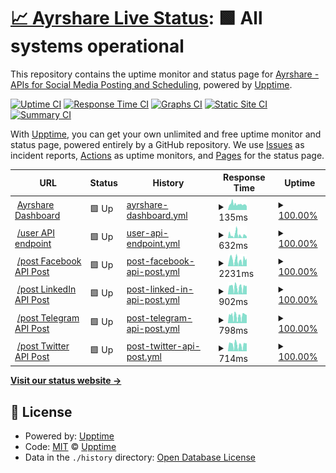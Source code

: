 # [📈 Ayrshare Live Status](https://status.ayrshare.com): <!--live status--> **🟩 All systems operational**

This repository contains the uptime monitor and status page for [Ayrshare - APIs for Social Media Posting and Scheduling](https://www.ayrshare.com), powered by [Upptime](https://github.com/upptime/upptime).

[![Uptime CI](https://github.com/gbourne1/uptime-status/workflows/Uptime%20CI/badge.svg)](https://github.com/gbourne1/uptime-status/actions?query=workflow%3A%22Uptime+CI%22)
[![Response Time CI](https://github.com/gbourne1/uptime-status/workflows/Response%20Time%20CI/badge.svg)](https://github.com/gbourne1/uptime-status/actions?query=workflow%3A%22Response+Time+CI%22)
[![Graphs CI](https://github.com/gbourne1/uptime-status/workflows/Graphs%20CI/badge.svg)](https://github.com/gbourne1/uptime-status/actions?query=workflow%3A%22Graphs+CI%22)
[![Static Site CI](https://github.com/gbourne1/uptime-status/workflows/Static%20Site%20CI/badge.svg)](https://github.com/gbourne1/uptime-status/actions?query=workflow%3A%22Static+Site+CI%22)
[![Summary CI](https://github.com/gbourne1/uptime-status/workflows/Summary%20CI/badge.svg)](https://github.com/gbourne1/uptime-status/actions?query=workflow%3A%22Summary+CI%22)

With [Upptime](https://upptime.js.org), you can get your own unlimited and free uptime monitor and status page, powered entirely by a GitHub repository. We use [Issues](https://github.com/upptime/upptime/issues) as incident reports, [Actions](https://github.com/gbourne1/uptime-status/actions) as uptime monitors, and [Pages](https://upptime.github.io/upptime) for the status page.

<!--start: status pages-->
<!-- This summary is generated by Upptime (https://github.com/upptime/upptime) -->
<!-- Do not edit this manually, your changes will be overwritten -->
<!-- prettier-ignore -->
| URL | Status | History | Response Time | Uptime |
| --- | ------ | ------- | ------------- | ------ |
| <img alt="" src="https://app.ayrshare.com/icon.png" height="13"> [Ayrshare Dashboard](https://app.ayrshare.com) | 🟩 Up | [ayrshare-dashboard.yml](https://github.com/ayrshare/uptime-status/commits/HEAD/history/ayrshare-dashboard.yml) | <details><summary><img alt="Response time graph" src="./graphs/ayrshare-dashboard/response-time-week.png" height="20"> 135ms</summary><br><a href="https://status.ayrshare.com/history/ayrshare-dashboard"><img alt="Response time 233" src="https://img.shields.io/endpoint?url=https%3A%2F%2Fraw.githubusercontent.com%2Fayrshare%2Fuptime-status%2FHEAD%2Fapi%2Fayrshare-dashboard%2Fresponse-time.json"></a><br><a href="https://status.ayrshare.com/history/ayrshare-dashboard"><img alt="24-hour response time 89" src="https://img.shields.io/endpoint?url=https%3A%2F%2Fraw.githubusercontent.com%2Fayrshare%2Fuptime-status%2FHEAD%2Fapi%2Fayrshare-dashboard%2Fresponse-time-day.json"></a><br><a href="https://status.ayrshare.com/history/ayrshare-dashboard"><img alt="7-day response time 135" src="https://img.shields.io/endpoint?url=https%3A%2F%2Fraw.githubusercontent.com%2Fayrshare%2Fuptime-status%2FHEAD%2Fapi%2Fayrshare-dashboard%2Fresponse-time-week.json"></a><br><a href="https://status.ayrshare.com/history/ayrshare-dashboard"><img alt="30-day response time 167" src="https://img.shields.io/endpoint?url=https%3A%2F%2Fraw.githubusercontent.com%2Fayrshare%2Fuptime-status%2FHEAD%2Fapi%2Fayrshare-dashboard%2Fresponse-time-month.json"></a><br><a href="https://status.ayrshare.com/history/ayrshare-dashboard"><img alt="1-year response time 234" src="https://img.shields.io/endpoint?url=https%3A%2F%2Fraw.githubusercontent.com%2Fayrshare%2Fuptime-status%2FHEAD%2Fapi%2Fayrshare-dashboard%2Fresponse-time-year.json"></a></details> | <details><summary><a href="https://status.ayrshare.com/history/ayrshare-dashboard">100.00%</a></summary><a href="https://status.ayrshare.com/history/ayrshare-dashboard"><img alt="All-time uptime 100.00%" src="https://img.shields.io/endpoint?url=https%3A%2F%2Fraw.githubusercontent.com%2Fayrshare%2Fuptime-status%2FHEAD%2Fapi%2Fayrshare-dashboard%2Fuptime.json"></a><br><a href="https://status.ayrshare.com/history/ayrshare-dashboard"><img alt="24-hour uptime 100.00%" src="https://img.shields.io/endpoint?url=https%3A%2F%2Fraw.githubusercontent.com%2Fayrshare%2Fuptime-status%2FHEAD%2Fapi%2Fayrshare-dashboard%2Fuptime-day.json"></a><br><a href="https://status.ayrshare.com/history/ayrshare-dashboard"><img alt="7-day uptime 100.00%" src="https://img.shields.io/endpoint?url=https%3A%2F%2Fraw.githubusercontent.com%2Fayrshare%2Fuptime-status%2FHEAD%2Fapi%2Fayrshare-dashboard%2Fuptime-week.json"></a><br><a href="https://status.ayrshare.com/history/ayrshare-dashboard"><img alt="30-day uptime 100.00%" src="https://img.shields.io/endpoint?url=https%3A%2F%2Fraw.githubusercontent.com%2Fayrshare%2Fuptime-status%2FHEAD%2Fapi%2Fayrshare-dashboard%2Fuptime-month.json"></a><br><a href="https://status.ayrshare.com/history/ayrshare-dashboard"><img alt="1-year uptime 100.00%" src="https://img.shields.io/endpoint?url=https%3A%2F%2Fraw.githubusercontent.com%2Fayrshare%2Fuptime-status%2FHEAD%2Fapi%2Fayrshare-dashboard%2Fuptime-year.json"></a></details>
| <img alt="" src="https://app.ayrshare.com/api-rest-blue.png" height="13"> [/user API endpoint](https://app.ayrshare.com/api/user) | 🟩 Up | [user-api-endpoint.yml](https://github.com/ayrshare/uptime-status/commits/HEAD/history/user-api-endpoint.yml) | <details><summary><img alt="Response time graph" src="./graphs/user-api-endpoint/response-time-week.png" height="20"> 632ms</summary><br><a href="https://status.ayrshare.com/history/user-api-endpoint"><img alt="Response time 508" src="https://img.shields.io/endpoint?url=https%3A%2F%2Fraw.githubusercontent.com%2Fayrshare%2Fuptime-status%2FHEAD%2Fapi%2Fuser-api-endpoint%2Fresponse-time.json"></a><br><a href="https://status.ayrshare.com/history/user-api-endpoint"><img alt="24-hour response time 311" src="https://img.shields.io/endpoint?url=https%3A%2F%2Fraw.githubusercontent.com%2Fayrshare%2Fuptime-status%2FHEAD%2Fapi%2Fuser-api-endpoint%2Fresponse-time-day.json"></a><br><a href="https://status.ayrshare.com/history/user-api-endpoint"><img alt="7-day response time 632" src="https://img.shields.io/endpoint?url=https%3A%2F%2Fraw.githubusercontent.com%2Fayrshare%2Fuptime-status%2FHEAD%2Fapi%2Fuser-api-endpoint%2Fresponse-time-week.json"></a><br><a href="https://status.ayrshare.com/history/user-api-endpoint"><img alt="30-day response time 516" src="https://img.shields.io/endpoint?url=https%3A%2F%2Fraw.githubusercontent.com%2Fayrshare%2Fuptime-status%2FHEAD%2Fapi%2Fuser-api-endpoint%2Fresponse-time-month.json"></a><br><a href="https://status.ayrshare.com/history/user-api-endpoint"><img alt="1-year response time 513" src="https://img.shields.io/endpoint?url=https%3A%2F%2Fraw.githubusercontent.com%2Fayrshare%2Fuptime-status%2FHEAD%2Fapi%2Fuser-api-endpoint%2Fresponse-time-year.json"></a></details> | <details><summary><a href="https://status.ayrshare.com/history/user-api-endpoint">100.00%</a></summary><a href="https://status.ayrshare.com/history/user-api-endpoint"><img alt="All-time uptime 100.00%" src="https://img.shields.io/endpoint?url=https%3A%2F%2Fraw.githubusercontent.com%2Fayrshare%2Fuptime-status%2FHEAD%2Fapi%2Fuser-api-endpoint%2Fuptime.json"></a><br><a href="https://status.ayrshare.com/history/user-api-endpoint"><img alt="24-hour uptime 100.00%" src="https://img.shields.io/endpoint?url=https%3A%2F%2Fraw.githubusercontent.com%2Fayrshare%2Fuptime-status%2FHEAD%2Fapi%2Fuser-api-endpoint%2Fuptime-day.json"></a><br><a href="https://status.ayrshare.com/history/user-api-endpoint"><img alt="7-day uptime 100.00%" src="https://img.shields.io/endpoint?url=https%3A%2F%2Fraw.githubusercontent.com%2Fayrshare%2Fuptime-status%2FHEAD%2Fapi%2Fuser-api-endpoint%2Fuptime-week.json"></a><br><a href="https://status.ayrshare.com/history/user-api-endpoint"><img alt="30-day uptime 100.00%" src="https://img.shields.io/endpoint?url=https%3A%2F%2Fraw.githubusercontent.com%2Fayrshare%2Fuptime-status%2FHEAD%2Fapi%2Fuser-api-endpoint%2Fuptime-month.json"></a><br><a href="https://status.ayrshare.com/history/user-api-endpoint"><img alt="1-year uptime 100.00%" src="https://img.shields.io/endpoint?url=https%3A%2F%2Fraw.githubusercontent.com%2Fayrshare%2Fuptime-status%2FHEAD%2Fapi%2Fuser-api-endpoint%2Fuptime-year.json"></a></details>
| <img alt="" src="https://app.ayrshare.com/api-rest-blue.png" height="13"> [/post Facebook API Post](https://app.ayrshare.com/api/post/random) | 🟩 Up | [post-facebook-api-post.yml](https://github.com/ayrshare/uptime-status/commits/HEAD/history/post-facebook-api-post.yml) | <details><summary><img alt="Response time graph" src="./graphs/post-facebook-api-post/response-time-week.png" height="20"> 2231ms</summary><br><a href="https://status.ayrshare.com/history/post-facebook-api-post"><img alt="Response time 2629" src="https://img.shields.io/endpoint?url=https%3A%2F%2Fraw.githubusercontent.com%2Fayrshare%2Fuptime-status%2FHEAD%2Fapi%2Fpost-facebook-api-post%2Fresponse-time.json"></a><br><a href="https://status.ayrshare.com/history/post-facebook-api-post"><img alt="24-hour response time 2732" src="https://img.shields.io/endpoint?url=https%3A%2F%2Fraw.githubusercontent.com%2Fayrshare%2Fuptime-status%2FHEAD%2Fapi%2Fpost-facebook-api-post%2Fresponse-time-day.json"></a><br><a href="https://status.ayrshare.com/history/post-facebook-api-post"><img alt="7-day response time 2231" src="https://img.shields.io/endpoint?url=https%3A%2F%2Fraw.githubusercontent.com%2Fayrshare%2Fuptime-status%2FHEAD%2Fapi%2Fpost-facebook-api-post%2Fresponse-time-week.json"></a><br><a href="https://status.ayrshare.com/history/post-facebook-api-post"><img alt="30-day response time 2687" src="https://img.shields.io/endpoint?url=https%3A%2F%2Fraw.githubusercontent.com%2Fayrshare%2Fuptime-status%2FHEAD%2Fapi%2Fpost-facebook-api-post%2Fresponse-time-month.json"></a><br><a href="https://status.ayrshare.com/history/post-facebook-api-post"><img alt="1-year response time 2707" src="https://img.shields.io/endpoint?url=https%3A%2F%2Fraw.githubusercontent.com%2Fayrshare%2Fuptime-status%2FHEAD%2Fapi%2Fpost-facebook-api-post%2Fresponse-time-year.json"></a></details> | <details><summary><a href="https://status.ayrshare.com/history/post-facebook-api-post">100.00%</a></summary><a href="https://status.ayrshare.com/history/post-facebook-api-post"><img alt="All-time uptime 100.00%" src="https://img.shields.io/endpoint?url=https%3A%2F%2Fraw.githubusercontent.com%2Fayrshare%2Fuptime-status%2FHEAD%2Fapi%2Fpost-facebook-api-post%2Fuptime.json"></a><br><a href="https://status.ayrshare.com/history/post-facebook-api-post"><img alt="24-hour uptime 100.00%" src="https://img.shields.io/endpoint?url=https%3A%2F%2Fraw.githubusercontent.com%2Fayrshare%2Fuptime-status%2FHEAD%2Fapi%2Fpost-facebook-api-post%2Fuptime-day.json"></a><br><a href="https://status.ayrshare.com/history/post-facebook-api-post"><img alt="7-day uptime 100.00%" src="https://img.shields.io/endpoint?url=https%3A%2F%2Fraw.githubusercontent.com%2Fayrshare%2Fuptime-status%2FHEAD%2Fapi%2Fpost-facebook-api-post%2Fuptime-week.json"></a><br><a href="https://status.ayrshare.com/history/post-facebook-api-post"><img alt="30-day uptime 100.00%" src="https://img.shields.io/endpoint?url=https%3A%2F%2Fraw.githubusercontent.com%2Fayrshare%2Fuptime-status%2FHEAD%2Fapi%2Fpost-facebook-api-post%2Fuptime-month.json"></a><br><a href="https://status.ayrshare.com/history/post-facebook-api-post"><img alt="1-year uptime 100.00%" src="https://img.shields.io/endpoint?url=https%3A%2F%2Fraw.githubusercontent.com%2Fayrshare%2Fuptime-status%2FHEAD%2Fapi%2Fpost-facebook-api-post%2Fuptime-year.json"></a></details>
| <img alt="" src="https://app.ayrshare.com/api-rest-blue.png" height="13"> [/post LinkedIn API Post](https://app.ayrshare.com/api/post/random) | 🟩 Up | [post-linked-in-api-post.yml](https://github.com/ayrshare/uptime-status/commits/HEAD/history/post-linked-in-api-post.yml) | <details><summary><img alt="Response time graph" src="./graphs/post-linked-in-api-post/response-time-week.png" height="20"> 902ms</summary><br><a href="https://status.ayrshare.com/history/post-linked-in-api-post"><img alt="Response time 1143" src="https://img.shields.io/endpoint?url=https%3A%2F%2Fraw.githubusercontent.com%2Fayrshare%2Fuptime-status%2FHEAD%2Fapi%2Fpost-linked-in-api-post%2Fresponse-time.json"></a><br><a href="https://status.ayrshare.com/history/post-linked-in-api-post"><img alt="24-hour response time 1080" src="https://img.shields.io/endpoint?url=https%3A%2F%2Fraw.githubusercontent.com%2Fayrshare%2Fuptime-status%2FHEAD%2Fapi%2Fpost-linked-in-api-post%2Fresponse-time-day.json"></a><br><a href="https://status.ayrshare.com/history/post-linked-in-api-post"><img alt="7-day response time 902" src="https://img.shields.io/endpoint?url=https%3A%2F%2Fraw.githubusercontent.com%2Fayrshare%2Fuptime-status%2FHEAD%2Fapi%2Fpost-linked-in-api-post%2Fresponse-time-week.json"></a><br><a href="https://status.ayrshare.com/history/post-linked-in-api-post"><img alt="30-day response time 1085" src="https://img.shields.io/endpoint?url=https%3A%2F%2Fraw.githubusercontent.com%2Fayrshare%2Fuptime-status%2FHEAD%2Fapi%2Fpost-linked-in-api-post%2Fresponse-time-month.json"></a><br><a href="https://status.ayrshare.com/history/post-linked-in-api-post"><img alt="1-year response time 1172" src="https://img.shields.io/endpoint?url=https%3A%2F%2Fraw.githubusercontent.com%2Fayrshare%2Fuptime-status%2FHEAD%2Fapi%2Fpost-linked-in-api-post%2Fresponse-time-year.json"></a></details> | <details><summary><a href="https://status.ayrshare.com/history/post-linked-in-api-post">100.00%</a></summary><a href="https://status.ayrshare.com/history/post-linked-in-api-post"><img alt="All-time uptime 100.00%" src="https://img.shields.io/endpoint?url=https%3A%2F%2Fraw.githubusercontent.com%2Fayrshare%2Fuptime-status%2FHEAD%2Fapi%2Fpost-linked-in-api-post%2Fuptime.json"></a><br><a href="https://status.ayrshare.com/history/post-linked-in-api-post"><img alt="24-hour uptime 100.00%" src="https://img.shields.io/endpoint?url=https%3A%2F%2Fraw.githubusercontent.com%2Fayrshare%2Fuptime-status%2FHEAD%2Fapi%2Fpost-linked-in-api-post%2Fuptime-day.json"></a><br><a href="https://status.ayrshare.com/history/post-linked-in-api-post"><img alt="7-day uptime 100.00%" src="https://img.shields.io/endpoint?url=https%3A%2F%2Fraw.githubusercontent.com%2Fayrshare%2Fuptime-status%2FHEAD%2Fapi%2Fpost-linked-in-api-post%2Fuptime-week.json"></a><br><a href="https://status.ayrshare.com/history/post-linked-in-api-post"><img alt="30-day uptime 100.00%" src="https://img.shields.io/endpoint?url=https%3A%2F%2Fraw.githubusercontent.com%2Fayrshare%2Fuptime-status%2FHEAD%2Fapi%2Fpost-linked-in-api-post%2Fuptime-month.json"></a><br><a href="https://status.ayrshare.com/history/post-linked-in-api-post"><img alt="1-year uptime 100.00%" src="https://img.shields.io/endpoint?url=https%3A%2F%2Fraw.githubusercontent.com%2Fayrshare%2Fuptime-status%2FHEAD%2Fapi%2Fpost-linked-in-api-post%2Fuptime-year.json"></a></details>
| <img alt="" src="https://app.ayrshare.com/api-rest-blue.png" height="13"> [/post Telegram API Post](https://app.ayrshare.com/api/post/random) | 🟩 Up | [post-telegram-api-post.yml](https://github.com/ayrshare/uptime-status/commits/HEAD/history/post-telegram-api-post.yml) | <details><summary><img alt="Response time graph" src="./graphs/post-telegram-api-post/response-time-week.png" height="20"> 798ms</summary><br><a href="https://status.ayrshare.com/history/post-telegram-api-post"><img alt="Response time 1034" src="https://img.shields.io/endpoint?url=https%3A%2F%2Fraw.githubusercontent.com%2Fayrshare%2Fuptime-status%2FHEAD%2Fapi%2Fpost-telegram-api-post%2Fresponse-time.json"></a><br><a href="https://status.ayrshare.com/history/post-telegram-api-post"><img alt="24-hour response time 918" src="https://img.shields.io/endpoint?url=https%3A%2F%2Fraw.githubusercontent.com%2Fayrshare%2Fuptime-status%2FHEAD%2Fapi%2Fpost-telegram-api-post%2Fresponse-time-day.json"></a><br><a href="https://status.ayrshare.com/history/post-telegram-api-post"><img alt="7-day response time 798" src="https://img.shields.io/endpoint?url=https%3A%2F%2Fraw.githubusercontent.com%2Fayrshare%2Fuptime-status%2FHEAD%2Fapi%2Fpost-telegram-api-post%2Fresponse-time-week.json"></a><br><a href="https://status.ayrshare.com/history/post-telegram-api-post"><img alt="30-day response time 945" src="https://img.shields.io/endpoint?url=https%3A%2F%2Fraw.githubusercontent.com%2Fayrshare%2Fuptime-status%2FHEAD%2Fapi%2Fpost-telegram-api-post%2Fresponse-time-month.json"></a><br><a href="https://status.ayrshare.com/history/post-telegram-api-post"><img alt="1-year response time 1031" src="https://img.shields.io/endpoint?url=https%3A%2F%2Fraw.githubusercontent.com%2Fayrshare%2Fuptime-status%2FHEAD%2Fapi%2Fpost-telegram-api-post%2Fresponse-time-year.json"></a></details> | <details><summary><a href="https://status.ayrshare.com/history/post-telegram-api-post">100.00%</a></summary><a href="https://status.ayrshare.com/history/post-telegram-api-post"><img alt="All-time uptime 100.00%" src="https://img.shields.io/endpoint?url=https%3A%2F%2Fraw.githubusercontent.com%2Fayrshare%2Fuptime-status%2FHEAD%2Fapi%2Fpost-telegram-api-post%2Fuptime.json"></a><br><a href="https://status.ayrshare.com/history/post-telegram-api-post"><img alt="24-hour uptime 100.00%" src="https://img.shields.io/endpoint?url=https%3A%2F%2Fraw.githubusercontent.com%2Fayrshare%2Fuptime-status%2FHEAD%2Fapi%2Fpost-telegram-api-post%2Fuptime-day.json"></a><br><a href="https://status.ayrshare.com/history/post-telegram-api-post"><img alt="7-day uptime 100.00%" src="https://img.shields.io/endpoint?url=https%3A%2F%2Fraw.githubusercontent.com%2Fayrshare%2Fuptime-status%2FHEAD%2Fapi%2Fpost-telegram-api-post%2Fuptime-week.json"></a><br><a href="https://status.ayrshare.com/history/post-telegram-api-post"><img alt="30-day uptime 100.00%" src="https://img.shields.io/endpoint?url=https%3A%2F%2Fraw.githubusercontent.com%2Fayrshare%2Fuptime-status%2FHEAD%2Fapi%2Fpost-telegram-api-post%2Fuptime-month.json"></a><br><a href="https://status.ayrshare.com/history/post-telegram-api-post"><img alt="1-year uptime 100.00%" src="https://img.shields.io/endpoint?url=https%3A%2F%2Fraw.githubusercontent.com%2Fayrshare%2Fuptime-status%2FHEAD%2Fapi%2Fpost-telegram-api-post%2Fuptime-year.json"></a></details>
| <img alt="" src="https://app.ayrshare.com/api-rest-blue.png" height="13"> [/post Twitter API Post](https://app.ayrshare.com/api/post/random) | 🟩 Up | [post-twitter-api-post.yml](https://github.com/ayrshare/uptime-status/commits/HEAD/history/post-twitter-api-post.yml) | <details><summary><img alt="Response time graph" src="./graphs/post-twitter-api-post/response-time-week.png" height="20"> 714ms</summary><br><a href="https://status.ayrshare.com/history/post-twitter-api-post"><img alt="Response time 1073" src="https://img.shields.io/endpoint?url=https%3A%2F%2Fraw.githubusercontent.com%2Fayrshare%2Fuptime-status%2FHEAD%2Fapi%2Fpost-twitter-api-post%2Fresponse-time.json"></a><br><a href="https://status.ayrshare.com/history/post-twitter-api-post"><img alt="24-hour response time 868" src="https://img.shields.io/endpoint?url=https%3A%2F%2Fraw.githubusercontent.com%2Fayrshare%2Fuptime-status%2FHEAD%2Fapi%2Fpost-twitter-api-post%2Fresponse-time-day.json"></a><br><a href="https://status.ayrshare.com/history/post-twitter-api-post"><img alt="7-day response time 714" src="https://img.shields.io/endpoint?url=https%3A%2F%2Fraw.githubusercontent.com%2Fayrshare%2Fuptime-status%2FHEAD%2Fapi%2Fpost-twitter-api-post%2Fresponse-time-week.json"></a><br><a href="https://status.ayrshare.com/history/post-twitter-api-post"><img alt="30-day response time 827" src="https://img.shields.io/endpoint?url=https%3A%2F%2Fraw.githubusercontent.com%2Fayrshare%2Fuptime-status%2FHEAD%2Fapi%2Fpost-twitter-api-post%2Fresponse-time-month.json"></a><br><a href="https://status.ayrshare.com/history/post-twitter-api-post"><img alt="1-year response time 1084" src="https://img.shields.io/endpoint?url=https%3A%2F%2Fraw.githubusercontent.com%2Fayrshare%2Fuptime-status%2FHEAD%2Fapi%2Fpost-twitter-api-post%2Fresponse-time-year.json"></a></details> | <details><summary><a href="https://status.ayrshare.com/history/post-twitter-api-post">100.00%</a></summary><a href="https://status.ayrshare.com/history/post-twitter-api-post"><img alt="All-time uptime 100.00%" src="https://img.shields.io/endpoint?url=https%3A%2F%2Fraw.githubusercontent.com%2Fayrshare%2Fuptime-status%2FHEAD%2Fapi%2Fpost-twitter-api-post%2Fuptime.json"></a><br><a href="https://status.ayrshare.com/history/post-twitter-api-post"><img alt="24-hour uptime 100.00%" src="https://img.shields.io/endpoint?url=https%3A%2F%2Fraw.githubusercontent.com%2Fayrshare%2Fuptime-status%2FHEAD%2Fapi%2Fpost-twitter-api-post%2Fuptime-day.json"></a><br><a href="https://status.ayrshare.com/history/post-twitter-api-post"><img alt="7-day uptime 100.00%" src="https://img.shields.io/endpoint?url=https%3A%2F%2Fraw.githubusercontent.com%2Fayrshare%2Fuptime-status%2FHEAD%2Fapi%2Fpost-twitter-api-post%2Fuptime-week.json"></a><br><a href="https://status.ayrshare.com/history/post-twitter-api-post"><img alt="30-day uptime 100.00%" src="https://img.shields.io/endpoint?url=https%3A%2F%2Fraw.githubusercontent.com%2Fayrshare%2Fuptime-status%2FHEAD%2Fapi%2Fpost-twitter-api-post%2Fuptime-month.json"></a><br><a href="https://status.ayrshare.com/history/post-twitter-api-post"><img alt="1-year uptime 100.00%" src="https://img.shields.io/endpoint?url=https%3A%2F%2Fraw.githubusercontent.com%2Fayrshare%2Fuptime-status%2FHEAD%2Fapi%2Fpost-twitter-api-post%2Fuptime-year.json"></a></details>

<!--end: status pages-->

[**Visit our status website →**](https://upptime.github.io/upptime)

## 📄 License

- Powered by: [Upptime](https://github.com/upptime/upptime)
- Code: [MIT](./LICENSE) © [Upptime](https://upptime.js.org)
- Data in the `./history` directory: [Open Database License](https://opendatacommons.org/licenses/odbl/1-0/)
